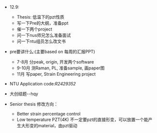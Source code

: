 * 12.9: 
  * Thesis: 低温下的pzt性质
  * 写一下Pre的大纲，准备ppt
  * 催一下两个project
  * 问一下nus师兄怎么准备面试
  * 问一下ntu组员怎么改文书
  
* pre要讲什么:(主要based on 每周的汇报PPT)
  * 7-8月 分peak, origin, 开发两个software
  * 9-10月 测Raman, PL, 准备sample, 画paper图
  * 11月 写paper, Strain Engineering project

* NTU Application code:*R2429352*
* 大创结题--hqy

* Senior thesis 修改方向：
  * Better strain percentage control
  * Low temperature PZT(4K)
不一定要pzt的直接形变，可以放置一个能产生大形变的material，由pzt驱动